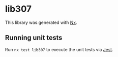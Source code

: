 # lib307

This library was generated with [Nx](https://nx.dev).

## Running unit tests

Run `nx test lib307` to execute the unit tests via [Jest](https://jestjs.io).
